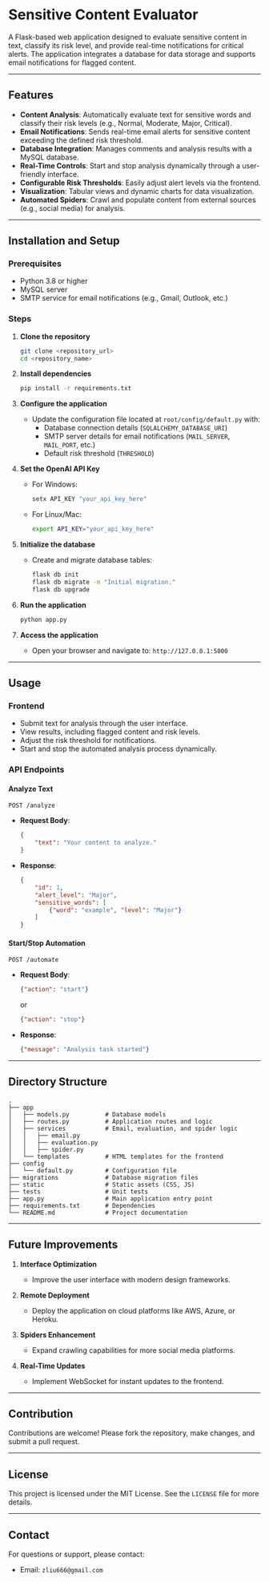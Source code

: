 # Sensitive Content Evaluator

A Flask-based web application designed to evaluate sensitive content in text, classify its risk level, and provide real-time notifications for critical alerts. The application integrates a database for data storage and supports email notifications for flagged content.

---

## Features

- **Content Analysis**: Automatically evaluate text for sensitive words and classify their risk levels (e.g., Normal, Moderate, Major, Critical).
- **Email Notifications**: Sends real-time email alerts for sensitive content exceeding the defined risk threshold.
- **Database Integration**: Manages comments and analysis results with a MySQL database.
- **Real-Time Controls**: Start and stop analysis dynamically through a user-friendly interface.
- **Configurable Risk Thresholds**: Easily adjust alert levels via the frontend.
- **Visualization**: Tabular views and dynamic charts for data visualization.
- **Automated Spiders**: Crawl and populate content from external sources (e.g., social media) for analysis.

---

## Installation and Setup

### Prerequisites

- Python 3.8 or higher
- MySQL server
- SMTP service for email notifications (e.g., Gmail, Outlook, etc.)

### Steps

1. **Clone the repository**
   ```bash
   git clone <repository_url>
   cd <repository_name>
   ```

2. **Install dependencies**
   ```bash
   pip install -r requirements.txt
   ```

3. **Configure the application**
   - Update the configuration file located at `root/config/default.py` with:
     - Database connection details (`SQLALCHEMY_DATABASE_URI`)
     - SMTP server details for email notifications (`MAIL_SERVER`, `MAIL_PORT`, etc.)
     - Default risk threshold (`THRESHOLD`)
   
4. **Set the OpenAI API Key**
   - For Windows:
     ```bash
     setx API_KEY "your_api_key_here"
     ```
   - For Linux/Mac:
     ```bash
     export API_KEY="your_api_key_here"
     ```

5. **Initialize the database**
   - Create and migrate database tables:
     ```bash
     flask db init
     flask db migrate -m "Initial migration."
     flask db upgrade
     ```

6. **Run the application**
   ```bash
   python app.py
   ```

7. **Access the application**
   - Open your browser and navigate to: `http://127.0.0.1:5000`

---

## Usage

### Frontend
- Submit text for analysis through the user interface.
- View results, including flagged content and risk levels.
- Adjust the risk threshold for notifications.
- Start and stop the automated analysis process dynamically.

### API Endpoints
#### **Analyze Text**
`POST /analyze`
- **Request Body**:
  ```json
  {
      "text": "Your content to analyze."
  }
  ```
- **Response**:
  ```json
  {
      "id": 1,
      "alert_level": "Major",
      "sensitive_words": [
          {"word": "example", "level": "Major"}
      ]
  }
  ```

#### **Start/Stop Automation**
`POST /automate`
- **Request Body**:
  ```json
  {"action": "start"}
  ```
  or
  ```json
  {"action": "stop"}
  ```

- **Response**:
  ```json
  {"message": "Analysis task started"}
  ```

---

## Directory Structure

```plaintext
.
├── app
│   ├── models.py          # Database models
│   ├── routes.py          # Application routes and logic
│   ├── services           # Email, evaluation, and spider logic
│   │   ├── email.py
│   │   ├── evaluation.py
│   │   ├── spider.py
│   └── templates          # HTML templates for the frontend
├── config
│   └── default.py         # Configuration file
├── migrations             # Database migration files
├── static                 # Static assets (CSS, JS)
├── tests                  # Unit tests
├── app.py                 # Main application entry point
├── requirements.txt       # Dependencies
└── README.md              # Project documentation
```

---

## Future Improvements

1. **Interface Optimization**
   - Improve the user interface with modern design frameworks.

2. **Remote Deployment**
   - Deploy the application on cloud platforms like AWS, Azure, or Heroku.

3. **Spiders Enhancement**
   - Expand crawling capabilities for more social media platforms.

4. **Real-Time Updates**
   - Implement WebSocket for instant updates to the frontend.

---

## Contribution

Contributions are welcome! Please fork the repository, make changes, and submit a pull request.

---

## License
This project is licensed under the MIT License. See the `LICENSE` file for more details.

---

## Contact
For questions or support, please contact:
- Email: `zliu666@gmail.com`
